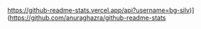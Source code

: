 https://github-readme-stats.vercel.app/api?username=bg-silv)](https://github.com/anuraghazra/github-readme-stats
